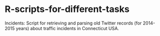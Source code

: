 # R-scripts-for-different-tasks

Incidents: Script for retrieving and parsing old Twitter records (for 2014-2015 years) about traffic incidents in Connecticut USA.

